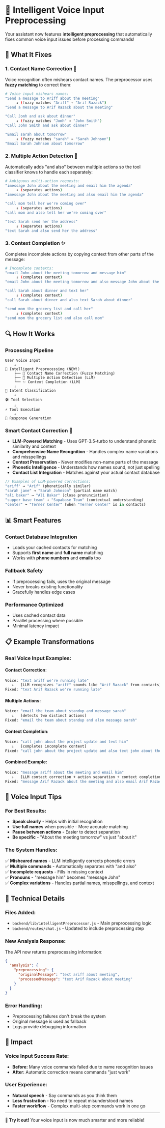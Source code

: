 # 🧠 Intelligent Voice Input Preprocessing

Your assistant now features **intelligent preprocessing** that automatically fixes common voice input issues before processing commands!

## 🎯 **What It Fixes**

### **1. Contact Name Correction** 📱
Voice recognition often mishears contact names. The preprocessor uses **fuzzy matching** to correct them:

```bash
# Voice input mishears names:
"Send a message to Ariff about the meeting" 
     ↓ (fuzzy matches "Ariff" → "Arif Razack")
"Send a message to Arif Razack about the meeting"

"Call Jonh and ask about dinner"
     ↓ (fuzzy matches "Jonh" → "John Smith")  
"Call John Smith and ask about dinner"

"Email sarah about tomorrow"
     ↓ (fuzzy matches "sarah" → "Sarah Johnson")
"Email Sarah Johnson about tomorrow"
```

### **2. Multiple Action Detection** 🔀
Automatically adds "and also" between multiple actions so the tool classifier knows to handle each separately:

```bash
# Ambiguous multi-action requests:
"imessage John about the meeting and email him the agenda"
     ↓ (separates actions)
"imessage John about the meeting and also email him the agenda"

"call mom tell her we're coming over"  
     ↓ (separates actions)
"call mom and also tell her we're coming over"

"text Sarah send her the address"
     ↓ (separates actions) 
"text Sarah and also send her the address"
```

### **3. Context Completion** ✨
Completes incomplete actions by copying context from other parts of the message:

```bash
# Incomplete contexts:
"email John about the meeting tomorrow and message him"
     ↓ (completes context)
"email John about the meeting tomorrow and also message John about the meeting tomorrow"

"call Sarah about dinner and text her"
     ↓ (completes context)  
"call Sarah about dinner and also text Sarah about dinner"

"send mom the grocery list and call her"
     ↓ (completes context)
"send mom the grocery list and also call mom"
```

## 🔍 **How It Works**

### **Processing Pipeline**
```
User Voice Input
    ↓
🧠 Intelligent Preprocessing (NEW!)
    ├── 📱 Contact Name Correction (Fuzzy Matching)
    ├── 🔀 Multiple Action Detection (LLM)
    └── ✨ Context Completion (LLM)
    ↓
🎯 Intent Classification 
    ↓
🛠️ Tool Selection
    ↓
⚡ Tool Execution
    ↓
💬 Response Generation
```

### **Smart Contact Correction** 🧠
- **LLM-Powered Matching** - Uses GPT-3.5-turbo to understand phonetic similarity and context
- **Comprehensive Name Recognition** - Handles complex name variations and misspellings
- **Context Preservation** - Never modifies non-name parts of the message
- **Phonetic Intelligence** - Understands how names sound, not just spelling
- **Contact List Integration** - Matches against your actual contact database

```javascript
// Examples of LLM-powered corrections:
"ariff" → "Arif" (phonetically similar)
"sarah jane" → "Sarah Johnson" (partial name match)
"ali baker" → "Ali Bakar" (close pronunciation)
"supper base team" → "Supabase Team" (contextual understanding)
"center" → "Terner Center" (when "Terner Center" is in contacts)
```

## 📊 **Smart Features**

### **Contact Database Integration**
- Loads your cached contacts for matching
- Supports **first name** and **full name** matching
- Works with **phone numbers** and **emails** too

### **Fallback Safety**
- If preprocessing fails, uses the original message
- Never breaks existing functionality
- Gracefully handles edge cases

### **Performance Optimized**
- Uses cached contact data
- Parallel processing where possible
- Minimal latency impact

## 📋 **Example Transformations**

### **Real Voice Input Examples:**

#### **Contact Correction:**
```bash
Voice: "text ariff we're running late"
   ↓   [LLM recognizes "ariff" sounds like "Arif Razack" from contacts]
Fixed: "text Arif Razack we're running late"
```

#### **Multiple Actions:**
```bash
Voice: "email the team about standup and message sarah"  
   ↓   [detects two distinct actions]
Fixed: "email the team about standup and also message sarah"
```

#### **Context Completion:**
```bash
Voice: "call john about the project update and text him"
   ↓   [completes incomplete context]
Fixed: "call john about the project update and also text john about the project update"
```

#### **Combined Example:**
```bash
Voice: "message ariff about the meeting and email him"
   ↓   [LLM contact correction + action separation + context completion]
Fixed: "message Arif Razack about the meeting and also email Arif Razack about the meeting"
```

## 🎤 **Voice Input Tips**

### **For Best Results:**
- **Speak clearly** - Helps with initial recognition
- **Use full names** when possible - More accurate matching  
- **Pause between actions** - Easier to detect separation
- **Be specific** - "About the meeting tomorrow" vs just "about it"

### **The System Handles:**
✅ **Misheared names** - LLM intelligently corrects phonetic errors  
✅ **Multiple commands** - Automatically separates with "and also"  
✅ **Incomplete requests** - Fills in missing context  
✅ **Pronouns** - "message him" becomes "message John"  
✅ **Complex variations** - Handles partial names, misspellings, and context  

## 🔧 **Technical Details**

### **Files Added:**
- `backend/lib/intelligentPreprocessor.js` - Main preprocessing logic
- `backend/routes/chat.js` - Updated to include preprocessing step

### **New Analysis Response:**
The API now returns preprocessing information:
```json
{
  "analysis": {
    "preprocessing": {
      "originalMessage": "text ariff about meeting",
      "processedMessage": "text Arif Razack about meeting"
    }
  }
}
```

### **Error Handling:**
- Preprocessing failures don't break the system
- Original message is used as fallback
- Logs provide debugging information

## 🎯 **Impact**

### **Voice Input Success Rate:**
- **Before:** Many voice commands failed due to name recognition issues
- **After:** Automatic correction means commands "just work"

### **User Experience:**
- **Natural speech** - Say commands as you think them
- **Less frustration** - No need to repeat misunderstood names
- **Faster workflow** - Complex multi-step commands work in one go

---

**🎤 Try it out!** Your voice input is now much smarter and more reliable! 
